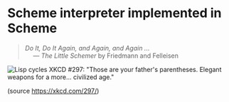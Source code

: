 # Scheme interpreter implemented in Scheme

> *Do It, Do It Again, and Again, and Again ...*  
> &emsp; &mdash; *The Little Schemer* by Friedmann and Felleisen

![Lisp cycles XKCD #297: "Those are your father's parentheses. Elegant weapons for a more... civilized age."](https://imgs.xkcd.com/comics/lisp_cycles.png)

(source <https://xkcd.com/297/>)
